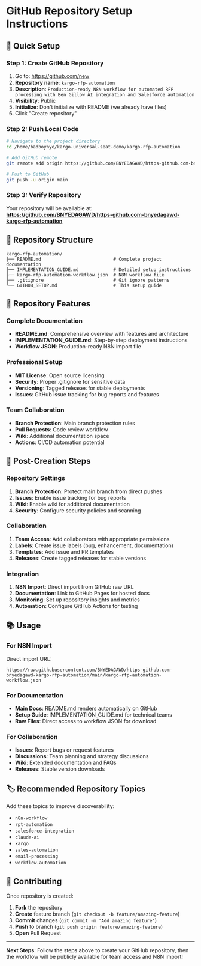 # GitHub Repository Setup Instructions

## 🚀 Quick Setup

### Step 1: Create GitHub Repository
1. Go to: https://github.com/new
2. **Repository name**: `kargo-rfp-automation`
3. **Description**: `Production-ready N8N workflow for automated RFP processing with Ben Gillow AI integration and Salesforce automation`
4. **Visibility**: Public
5. **Initialize**: Don't initialize with README (we already have files)
6. Click "Create repository"

### Step 2: Push Local Code
```bash
# Navigate to the project directory
cd /home/badboynye/kargo-universal-seat-demo/kargo-rfp-automation

# Add GitHub remote
git remote add origin https://github.com/BNYEDAGAWD/https-github.com-bnyedagawd-kargo-rfp-automation.git

# Push to GitHub
git push -u origin main
```

### Step 3: Verify Repository
Your repository will be available at:
**https://github.com/BNYEDAGAWD/https-github.com-bnyedagawd-kargo-rfp-automation**

## 📁 Repository Structure

```
kargo-rfp-automation/
├── README.md                           # Complete project documentation
├── IMPLEMENTATION_GUIDE.md             # Detailed setup instructions  
├── kargo-rfp-automation-workflow.json  # N8N workflow file
├── .gitignore                          # Git ignore patterns
└── GITHUB_SETUP.md                     # This setup guide
```

## 🎯 Repository Features

### **Complete Documentation**
- **README.md**: Comprehensive overview with features and architecture
- **IMPLEMENTATION_GUIDE.md**: Step-by-step deployment instructions
- **Workflow JSON**: Production-ready N8N import file

### **Professional Setup**
- **MIT License**: Open source licensing
- **Security**: Proper .gitignore for sensitive data
- **Versioning**: Tagged releases for stable deployments
- **Issues**: GitHub issue tracking for bug reports and features

### **Team Collaboration**
- **Branch Protection**: Main branch protection rules
- **Pull Requests**: Code review workflow
- **Wiki**: Additional documentation space
- **Actions**: CI/CD automation potential

## 🔧 Post-Creation Steps

### Repository Settings
1. **Branch Protection**: Protect main branch from direct pushes
2. **Issues**: Enable issue tracking for bug reports
3. **Wiki**: Enable wiki for additional documentation
4. **Security**: Configure security policies and scanning

### Collaboration
1. **Team Access**: Add collaborators with appropriate permissions
2. **Labels**: Create issue labels (bug, enhancement, documentation)
3. **Templates**: Add issue and PR templates
4. **Releases**: Create tagged releases for stable versions

### Integration
1. **N8N Import**: Direct import from GitHub raw URL
2. **Documentation**: Link to GitHub Pages for hosted docs
3. **Monitoring**: Set up repository insights and metrics
4. **Automation**: Configure GitHub Actions for testing

## 📚 Usage

### For N8N Import
Direct import URL:
```
https://raw.githubusercontent.com/BNYEDAGAWD/https-github.com-bnyedagawd-kargo-rfp-automation/main/kargo-rfp-automation-workflow.json
```

### For Documentation
- **Main Docs**: README.md renders automatically on GitHub
- **Setup Guide**: IMPLEMENTATION_GUIDE.md for technical teams
- **Raw Files**: Direct access to workflow JSON for download

### For Collaboration
- **Issues**: Report bugs or request features
- **Discussions**: Team planning and strategy discussions
- **Wiki**: Extended documentation and FAQs
- **Releases**: Stable version downloads

## 🏷️ Recommended Repository Topics
Add these topics to improve discoverability:
- `n8n-workflow`
- `rpt-automation` 
- `salesforce-integration`
- `claude-ai`
- `kargo`
- `sales-automation`
- `email-processing`
- `workflow-automation`

## 🤝 Contributing
Once repository is created:
1. **Fork** the repository
2. **Create** feature branch (`git checkout -b feature/amazing-feature`)
3. **Commit** changes (`git commit -m 'Add amazing feature'`)
4. **Push** to branch (`git push origin feature/amazing-feature`)
5. **Open** Pull Request

---

**Next Steps**: Follow the steps above to create your GitHub repository, then the workflow will be publicly available for team access and N8N import!